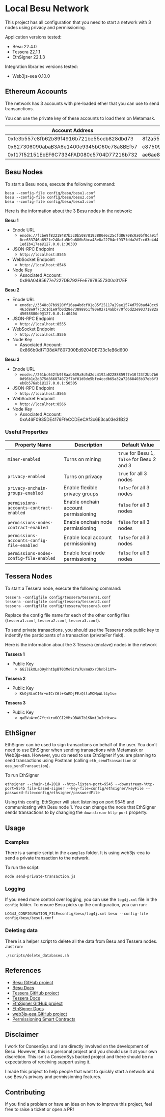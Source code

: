 # Local Besu Network

This project has all configuration that you need to start a network with 3 nodes using privacy and permissioning.

Application versions tested:
- Besu 22.4.0
- Tessera 22.1.1
- EthSigner 22.1.3

Integration libraries versions tested:
- Web3js-eea 0.10.0

## Ethereum Accounts

The network has 3 accounts with pre-loaded ether that you can use to send transanctions.

You can use the private key of these accounts to load them on Metamask.

Account Address | Private Key
------------ | -------------
0xfe3b557e8fb62b89f4916b721be55ceb828dbd73 | 8f2a55949038a9610f50fb23b5883af3b4ecb3c3bb792cbcefbd1542c692be63
0x627306090abaB3A6e1400e9345bC60c78a8BEf57 | c87509a1c067bbde78beb793e6fa76530b6382a4c0241e5e4a9ec0a0f44dc0d3
0xf17f52151EbEF6C7334FAD080c5704D77216b732 | ae6ae8e5ccbfb04590405997ee2d52d2b330726137b875053c36d94e974d162f

## Besu Nodes

To start a Besu node, execute the following command:
```
besu --config-file config/besu/besu1.conf
besu --config-file config/besu/besu2.conf
besu --config-file config/besu/besu3.conf
```

Here is the information about the 3 Besu nodes in the network:

**Besu 1**
- Enode URL
  - `enode://fcbe9f83218487b3c0b50878193880e6c25cfd86708c0a0bf0ca91f0ce633746a892fe240afa5b9a880b8bca48e8a22704ef937fdda2d7cc63e4d41ed1b417ae@127.0.0.1:30303`
- JSON-RPC Endpoint
  - `http://localhost:8545`
- WebSocket Endpoint
  - `http://localhost:8546`
- Node Key
  - Associated Account: 0x96A0495677e7227DB792FFeE7978557300c017EF

**Besu 2**
- Enode URL
  - `enode://3548c87b9920ff16aa4bdcf01c85f25117a29ae1574d759bad48cc9463d8e9f7c3c1d1e9fb0d28e73898951f90e02714abb770fd6d22e90371882a45658800e9@127.0.0.1:40404`
- JSON-RPC Endpoint
  - `http://localhost:8555`
- WebSocket Endpoint
  - `http://localhost:8556`
- Node Key
  - Associated Account: 0x866b0df7138dAF807300Ed9204DE733c1eB6d600

**Besu 3**
- Enode URL
  - `enode://261bc642fb9f8aab639a8d5d2dc4192a02288859f7e10f23f2bb7b60d96b1c2d875d866074072f7bf01d0de5bfe4ccdb65a32a72668403b37eb6f3eb6b576ab1@127.0.0.1:50505`
- JSON-RPC Endpoint
  - `http://localhost:8565`
- WebSocket Endpoint
  - `http://localhost:8566`
- Node Key
  - Associated Account: 0xA46F0935DE4176FfeCCDEeCAf3c6E3ca03e31B22

### Useful Properties
Property Name | Description | Default Value
------------ | ------------- | -------------
`miner-enabled` | Turns on mining | `true` for Besu 1, `false` for Besu 2 and 3
`privacy-enabled` | Turns on privacy | `true` for all 3 nodes
`privacy-onchain-groups-enabled` | Enable flexible privacy groups | `false` for all 3 nodes
`permissions-accounts-contract-enabled` | Enable onchain account permissioning | `false` for all 3 nodes
`permissions-nodes-contract-enabled` | Enable onchain node permissioning | `false` for all 3 nodes
`permissions-accounts-config-file-enabled` | Enable local account permissioning | `false` for all 3 nodes
`permissions-nodes-config-file-enabled` | Enable local node permissioning | `false` for all 3 nodes

## Tessera Nodes

To start a Tessera node, execute the following command:
```
tessera -configfile config/tessera/tessera1.conf
tessera -configfile config/tessera/tessera2.conf
tessera -configfile config/tessera/tessera3.conf
```

Replace the config file name for each of the other config files (`tessera1.conf`, `tessera2.conf`, `tessera3.conf`).

To send private transactions, you should use the Tessera node public key to indentify the participants of a transaction (privateFor field).

Here is the information about the 3 Tessera (enclave) nodes in the network


**Tessera 1**
- Public Key
  - `GGilEkXLaQ9yhhtbpBT03Me9iYa7U/mWXxrJhnbl1XY=`

**Tessera 2**
- Public Key
  - `KkOjNLmCI6r+mICrC6l+XuEDjFEzQllaMQMpWLl4y1s=`

**Tessera 3**
- Public Key
  - `qaBVuA+nG7Yt+kru6CGI2VMxOBAK7b1KNmiJuInHtwc=`

## EthSigner

EthSigner can be used to sign transactions on behalf of the user. You don't need to use EthSigner when sending transactions with Metamask or Web3js-eea. However, you do need to use EthSigner if you are planning to send transactions using Postman (calling `eth_sendTransaction` or `eea_sendTransaction`).


To run EthSigner
```
ethsigner --chain-id=2018 --http-listen-port=9545 --downstream-http-port=8545 file-based-signer --key-file=config/ethsigner/keyFile --password-file=config/ethsigner/passwordFile
```

Using this config, EthSigner will start listening on port 9545 and communicating with Besu node 1. You can change the node that EthSigner sends transactions to by changing the `downstream-http-port` property.

## Usage

### Examples

There is a sample script in the `examples` folder. It is using web3js-eea to send a private transaction to the network.

To run the script:
```
node send-private-transaction.js
```

### Logging

If you need more control over logging, you can use the `log4j.xml` file in the `config` folder. To ensure Besu picks up the configuration, you can run:

```
LOG4J_CONFIGURATION_FILE=config/besu/log4j.xml besu --config-file config/besu/besu1.conf
```

### Deleting data

There is a helper script to delete all the data from Besu and Tessera nodes. Just run:
```
./scripts/delete_databases.sh
```
## References

- [Besu GitHub project](https://github.com/hyperledger/besu/)
- [Besu Docs](https://besu.hyperledger.org/)
- [Tessera GitHub project](https://github.com/ConsenSys/Tessera)
- [Tessera Docs](https://docs.tessera.consensys.net/)
- [EthSigner GitHub project](https://github.com/ConsenSys/ethsigner)
- [EthSigner Docs](https://docs.ethsigner.consensys.net/)
- [web3js-eea GitHub project](https://github.com/ConsenSys/web3js-eea)
- [Permissioning Smart Contracts](https://github.com/ConsenSys/permissioning-smart-contracts)

## Disclaimer

I work for ConsenSys and I am directly involved on the development of Besu. However, this is a personal project and you should use it at your own discretion. This isn't a ConsenSys backed project and there should be no expectations of receiving support using it.

I made this project to help people that want to quickly start a network and use Besu's privacy and permissioning features.

## Contributing

If you find a problem or have an idea on how to improve this project, feel free to raise a ticket or open a PR!
